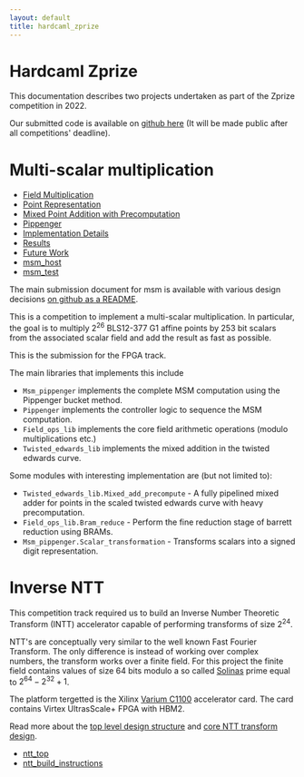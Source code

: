 ```yaml
---
layout: default
title: hardcaml_zprize
---
```


# Hardcaml Zprize

This documentation describes two projects undertaken as part of the Zprize competition in 2022.

Our submitted code is available on [github here](https://github.com/fyquah/hardcaml_zprize)
(It will be made public after all competitions' deadline).

# Multi-scalar multiplication

* [Field Multiplication](msm_field_multiplication.html)
* [Point Representation](msm_point_representation.html)
* [Mixed Point Addition with Precomputation](msm_mixed_point_addition_with_precomputation.html)
* [Pippenger](pippenger.html)
* [Implementation Details](msm_implementation_details.html)
* [Results](msm_results.html)
* [Future Work](msm_future_work.html)
* [msm\_host](msm_host.html)
* [msm\_test](msm_test.html)

The main submission document for msm is available with various design decisions
[on github as a README](https://github.com/fyquah/hardcaml_zprize/blob/master/zprize/msm_pippenger/README.md).

This is a competition to implement a multi-scalar multiplication. In particular, the goal is to
multiply $2^26$ BLS12-377 G1 affine points by 253 bit scalars from the associated scalar field and
add the result as fast as possible.

This is the submission for the FPGA track.

The main libraries that implements this include

- `Msm_pippenger` implements the complete MSM computation using the Pippenger
  bucket method.
- `Pippenger` implements the controller logic to sequence the MSM computation.
- `Field_ops_lib` implements the core field arithmetic operations (modulo
  multiplications etc.)
- `Twisted_edwards_lib` implements the mixed addition in the twisted edwards
  curve.

Some modules with interesting implementation are (but not limited to):

- `Twisted_edwards_lib.Mixed_add_precompute` - A fully pipelined mixed adder
  for points in the scaled twisted edwards curve with heavy precomputation.
- `Field_ops_lib.Bram_reduce` - Perform the fine reduction stage of barrett
  reduction using BRAMs.
- `Msm_pippenger.Scalar_transformation` - Transforms scalars into a signed
  digit representation.

# Inverse NTT

This competition track required us to build an Inverse Number
Theoretic Transform (INTT) accelerator capable of performing
transforms of size $2^24$.

NTT's are conceptually very similar to the well known Fast Fourier
Transform. The only difference is instead of working over complex
numbers, the transform works over a finite field. For this project the
finite field contains values of size 64 bits modulo a so called
[Solinas](https://en.wikipedia.org/wiki/Solinas_prime) prime equal to
$2^64 - 2^32 + 1$.

The platform tergetted is the Xilinx [Varium
C1100](https://www.xilinx.com/products/accelerators/varium/c1100.html)
accelerator card. The card contains Virtex UltrasScale+ FPGA with HBM2.

Read more about the [top level design structure](ntt-top-level.html) and 
[core NTT transform design](ntt-core.html).

* [ntt\_top](ntt_top.html)
* [ntt\_build\_instructions](ntt_build_instructions.html)

